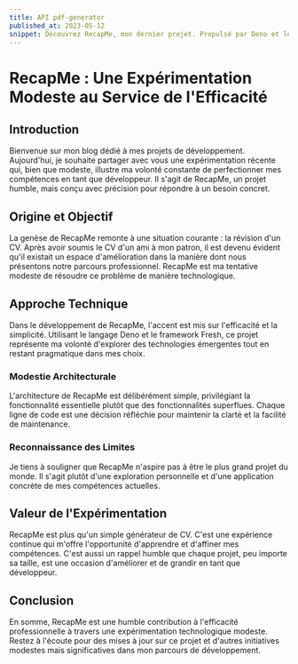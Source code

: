```yaml
---
title: API pdf-generator
published_at: 2023-05-12
snippet: Découvrez RecapMe, mon dernier projet. Propulsé par Deno et le framework Fresh, RecapMe offre une approche pragmatique la création de CV en ligne.
---
```


# RecapMe : Une Expérimentation Modeste au Service de l'Efficacité

## Introduction

Bienvenue sur mon blog dédié à mes projets de développement. Aujourd'hui, je souhaite partager avec vous une expérimentation récente qui, bien que modeste, illustre ma volonté constante de perfectionner mes compétences en tant que développeur. Il s'agit de RecapMe, un projet humble, mais conçu avec précision pour répondre à un besoin concret.

## Origine et Objectif

La genèse de RecapMe remonte à une situation courante : la révision d'un CV. Après avoir soumis le CV d'un ami à mon patron, il est devenu évident qu'il existait un espace d'amélioration dans la manière dont nous présentons notre parcours professionnel. RecapMe est ma tentative modeste de résoudre ce problème de manière technologique.

## Approche Technique

Dans le développement de RecapMe, l'accent est mis sur l'efficacité et la simplicité. Utilisant le langage Deno et le framework Fresh, ce projet représente ma volonté d'explorer des technologies émergentes tout en restant pragmatique dans mes choix.

### Modestie Architecturale

L'architecture de RecapMe est délibérément simple, privilégiant la fonctionnalité essentielle plutôt que des fonctionnalités superflues. Chaque ligne de code est une décision réfléchie pour maintenir la clarté et la facilité de maintenance.

### Reconnaissance des Limites

Je tiens à souligner que RecapMe n'aspire pas à être le plus grand projet du monde. Il s'agit plutôt d'une exploration personnelle et d'une application concrète de mes compétences actuelles.

## Valeur de l'Expérimentation

RecapMe est plus qu'un simple générateur de CV. C'est une expérience continue qui m'offre l'opportunité d'apprendre et d'affiner mes compétences. C'est aussi un rappel humble que chaque projet, peu importe sa taille, est une occasion d'améliorer et de grandir en tant que développeur.

## Conclusion

En somme, RecapMe est une humble contribution à l'efficacité professionnelle à travers une expérimentation technologique modeste. Restez à l'écoute pour des mises à jour sur ce projet et d'autres initiatives modestes mais significatives dans mon parcours de développement.
